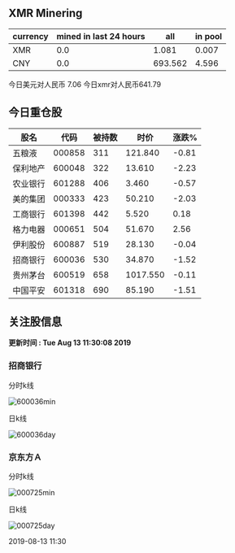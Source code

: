 ## XMR Minering

|currency|mined in last 24 hours|all|in pool|
|---|---|---|---|
|XMR|0.0|1.081|0.007|
|CNY|0.0|693.562|4.596|

今日美元对人民币 7.06	今日xmr对人民币641.79


## 今日重仓股 

|股名|代码|被持数|时价|涨跌%|
|---|---|---|---|---|
|五粮液|000858|311|121.840|-0.81|
|保利地产|600048|322|13.610|-2.23|
|农业银行|601288|406|3.460|-0.57|
|美的集团|000333|423|50.210|-2.03|
|工商银行|601398|442|5.520|0.18|
|格力电器|000651|504|51.670|2.56|
|伊利股份|600887|519|28.130|-0.04|
|招商银行|600036|530|34.870|-1.52|
|贵州茅台|600519|658|1017.550|-0.11|
|中国平安|601318|690|85.190|-1.51|

## 关注股信息
**更新时间 : Tue Aug 13 11:30:08 2019**
### 招商银行 
分时k线

![600036min](http://image.sinajs.cn/newchart/min/n/sh600036.gif)

日k线

![600036day](http://image.sinajs.cn/newchart/daily/n/sh600036.gif)

### 京东方Ａ 
分时k线

![000725min](http://image.sinajs.cn/newchart/min/n/sz000725.gif)

日k线

![000725day](http://image.sinajs.cn/newchart/daily/n/sz000725.gif)

2019-08-13 11:30